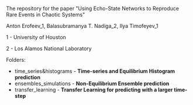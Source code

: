 The repository for the paper "Using Echo-State Networks to Reproduce Rare Events in Chaotic Systems"

Anton Erofeev_1, Balasubramanya T. Nadiga_2, Ilya Timofeyev_1

1 - University of Houston 

2 - Los Alamos National Laboratory

Folders:
- time_series&histograms - <b>Time-series and Equilibrium Histogram prediction</b>
- ensembles_simulations - <b>Non-Equilibrium Ensemble prediction</b>
- transfer_learning - <b>Transfer Learning for predicting with a larger time-step</b>
